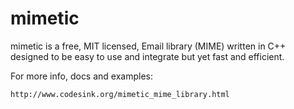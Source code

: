 mimetic
=======

mimetic is a free, MIT licensed, Email library (MIME) written in C++ designed to be easy to use and integrate but yet fast and efficient.


For more info, docs and examples:

    http://www.codesink.org/mimetic_mime_library.html
